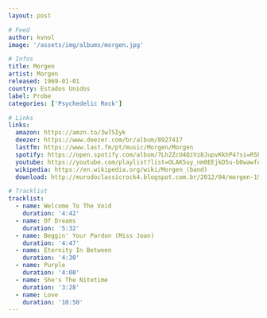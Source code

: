 ```yaml
---
layout: post

# Feed
author: kvnol
image: '/assets/img/albums/morgen.jpg'

# Infos
title: Morgen
artist: Morgen
released: 1969-01-01
country: Estados Unidos
label: Probe
categories: ['Psychedelic Rock']

# Links
links:
  amazon: https://amzn.to/3w7SIyk
  deezer: https://www.deezer.com/br/album/8927417
  lastfm: https://www.last.fm/pt/music/Morgen/Morgen
  spotify: https://open.spotify.com/album/7Lh2ZcU4QiVz8JupvKkhP4?si=R5E_WNBzShy9NBII65Ortg
  youtube: https://youtube.com/playlist?list=OLAK5uy_nm0EEjkD5u-b0wawfAxUEdwX-3EcozpJU
  wikipedia: https://en.wikipedia.org/wiki/Morgen_(band)
  download: http://murodoclassicrock4.blogspot.com.br/2012/04/morgen-1969.html

# Tracklist
tracklist:
  - name: Welcome To The Void
    duration: '4:42'
  - name: Of Dreams
    duration: '5:32'
  - name: Beggin' Your Pardon (Miss Joan)
    duration: '4:47'
  - name: Eternity In Between
    duration: '4:30'
  - name: Purple
    duration: '4:00'
  - name: She's The Nitetime
    duration: '3:28'
  - name: Love
    duration: '10:50'
---
```

